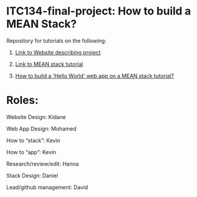 # ITC134-final-project: How to build a MEAN Stack?

Repository for tutorials on the following:

1. [Link to Website describing project](https://illthid.github.io/itc134-final-project/)

2. [Link to MEAN stack tutorial](https://docs.google.com/document/d/1fheRGRmCnKE9--q7_Midv8FHGAHYjVh9A80v4QL0cfo/edit) 

3. [How to build a 'Hello World' web app on a MEAN stack tutorial?](https://docs.google.com/document/d/1eaw0VFVrWigKKsECKV-mQdEMxzpKIdLrC8vYbHAzTj0/edit?usp=sharing)
  

# Roles:

Website Design: Kidane

Web App Design: Mohamed

How to “stack”: Kevin 

How to “app”: Kevin

Research/review/edit: Hanna

Stack Design: Daniel

Lead/github management: David
